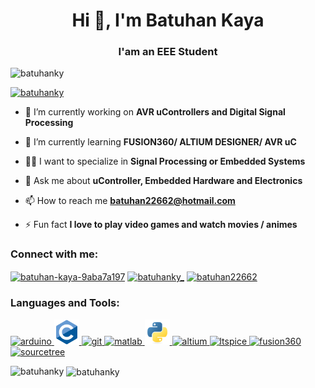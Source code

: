 <h1 align="center">Hi 👋, I'm Batuhan Kaya</h1>
<h3 align="center">I'am an EEE Student</h3>

<p align="left"> <img src="https://komarev.com/ghpvc/?username=batuhanky&label=Profile%20views&color=0e75b6&style=flat" alt="batuhanky" /> </p>

<p align="left"> <a href="https://github.com/ryo-ma/github-profile-trophy"><img src="https://github-profile-trophy.vercel.app/?username=batuhanky" alt="batuhanky" /></a> </p>

- 🔭 I’m currently working on **AVR uControllers and Digital Signal Processing**

- 🌱 I’m currently learning **FUSION360/ ALTIUM DESIGNER/ AVR uC**

- 👨‍🏭 I want to specialize in **Signal Processing or Embedded Systems**

- 💬 Ask me about **uController, Embedded Hardware and Electronics**

- 📫 How to reach me **batuhan22662@hotmail.com**

- ⚡ Fun fact **I love to play video games and watch movies / animes**

<h3 align="left">Connect with me:</h3>
<p align="left">
<a href="https://linkedin.com/in/batuhan-kaya-9aba7a197" target="blank"><img align="center" src="https://raw.githubusercontent.com/rahuldkjain/github-profile-readme-generator/master/src/images/icons/Social/linked-in-alt.svg" alt="batuhan-kaya-9aba7a197" height="30" width="40" /></a>
<a href="https://instagram.com/batuhanky_" target="blank"><img align="center" src="https://raw.githubusercontent.com/rahuldkjain/github-profile-readme-generator/master/src/images/icons/Social/instagram.svg" alt="batuhanky_" height="30" width="40" /></a>
<a href="https://www.hackerrank.com/batuhan22662" target="blank"><img align="center" src="https://raw.githubusercontent.com/rahuldkjain/github-profile-readme-generator/master/src/images/icons/Social/hackerrank.svg" alt="batuhan22662" height="30" width="40" /></a>
</p>

<h3 align="left">Languages and Tools:</h3>
<p align="left"> <a href="https://www.arduino.cc/" target="_blank"> <img src="https://cdn.worldvectorlogo.com/logos/arduino-1.svg" alt="arduino" width="40" height="40"/> </a> <a href="https://www.cprogramming.com/" target="_blank"> <img src="https://raw.githubusercontent.com/devicons/devicon/master/icons/c/c-original.svg" alt="c" width="40" height="40"/> </a> <a href="https://git-scm.com/" target="_blank"> <img src="https://www.vectorlogo.zone/logos/git-scm/git-scm-icon.svg" alt="git" width="40" height="40"/> </a> <a href="https://www.mathworks.com/" target="_blank"> <img src="https://upload.wikimedia.org/wikipedia/commons/2/21/Matlab_Logo.png" alt="matlab" width="40" height="40"/> </a> <a href="https://www.python.org" target="_blank"> <img src="https://raw.githubusercontent.com/devicons/devicon/master/icons/python/python-original.svg" alt="python" width="40" height="40"/> </a> <a href="https://www.altium.com" target="_blank"> <img src="https://www.altium.com/altium-designer/themes/custom/altium/dist/images/logo-ad-black.svg" alt="altium" width="62" height="35"/> </a> <a href="https://www.analog.com/en/design-center/design-tools-and-calculators/ltspice-simulator.html" target="_blank"> <img src="https://softmany.com/wp-content/uploads/2020/04/ltspice-1200x1200.png" alt="ltspice" width="40" height="40"/> </a> <a href="https://www.autodesk.com.tr/products/fusion-360/overview" target="_blank"> <img src="https://www.formadditive.com/app/dn_content/5e426bbf59dfc.png" alt="fusion360" width="40" height="40"/> </a> <a href="https://www.sourcetreeapp.com" target="_blank"> <img src="https://cdn.worldvectorlogo.com/logos/sourcetree-1.svg" alt="sourcetree" width="40" height="40"/> </a></p>

<p><img align="left" src="https://github-readme-stats.vercel.app/api/top-langs?username=batuhanky&show_icons=true&locale=en&layout=compact" alt="batuhanky" /></p>

<p>&nbsp;<img align="center" src="https://github-readme-stats.vercel.app/api?username=batuhanky&show_icons=true&locale=en" alt="batuhanky" /></p>

